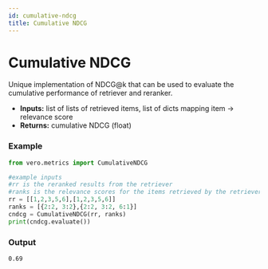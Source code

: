 ```yaml
---
id: cumulative-ndcg
title: Cumulative NDCG
---
```


# **Cumulative NDCG**

Unique implementation of NDCG@k that can be used to evaluate the cumulative performance of retriever and reranker.

* **Inputs:** list of lists of retrieved items, list of dicts mapping item → relevance score  
* **Returns:** cumulative NDCG (float)

### **Example**
```py
from vero.metrics import CumulativeNDCG

#example inputs
#rr is the reranked results from the retriever
#ranks is the relevance scores for the items retrieved by the retriever
rr = [[1,2,3,5,6],[1,2,3,5,6]]
ranks = [{2:2, 3:2},{2:2, 3:2, 6:1}]
cndcg = CumulativeNDCG(rr, ranks)
print(cndcg.evaluate())
```

### **Output**
```text
0.69